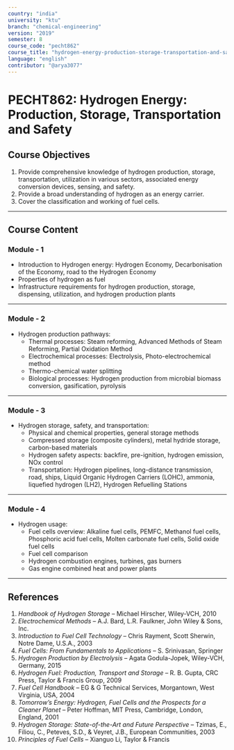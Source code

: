 ```yaml
---
country: "india"
university: "ktu"
branch: "chemical-engineering"
version: "2019"
semester: 8
course_code: "pecht862"
course_title: "hydrogen-energy-production-storage-transportation-and-safety"
language: "english"
contributor: "@arya3077"
---
```


# PECHT862: Hydrogen Energy: Production, Storage, Transportation and Safety

## Course Objectives
1. Provide comprehensive knowledge of hydrogen production, storage, transportation, utilization in various sectors, associated energy conversion devices, sensing, and safety.
2. Provide a broad understanding of hydrogen as an energy carrier.
3. Cover the classification and working of fuel cells.
---
## Course Content

### Module - 1
* Introduction to Hydrogen energy: Hydrogen Economy, Decarbonisation of the Economy, road to the Hydrogen Economy
* Properties of hydrogen as fuel
* Infrastructure requirements for hydrogen production, storage, dispensing, utilization, and hydrogen production plants  
---

### Module - 2
* Hydrogen production pathways:
  - Thermal processes: Steam reforming, Advanced Methods of Steam Reforming, Partial Oxidation Method
  - Electrochemical processes: Electrolysis, Photo-electrochemical method
  - Thermo-chemical water splitting
  - Biological processes: Hydrogen production from microbial biomass conversion, gasification, pyrolysis  
---

### Module - 3
* Hydrogen storage, safety, and transportation:
  - Physical and chemical properties, general storage methods
  - Compressed storage (composite cylinders), metal hydride storage, carbon-based materials
  - Hydrogen safety aspects: backfire, pre-ignition, hydrogen emission, NOx control
  - Transportation: Hydrogen pipelines, long-distance transmission, road, ships, Liquid Organic Hydrogen Carriers (LOHC), ammonia, liquefied hydrogen (LH2), Hydrogen Refuelling Stations  
---

### Module - 4
* Hydrogen usage:
  - Fuel cells overview: Alkaline fuel cells, PEMFC, Methanol fuel cells, Phosphoric acid fuel cells, Molten carbonate fuel cells, Solid oxide fuel cells
  - Fuel cell comparison
  - Hydrogen combustion engines, turbines, gas burners
  - Gas engine combined heat and power plants  
---

## References
1. *Handbook of Hydrogen Storage* – Michael Hirscher, Wiley-VCH, 2010
2. *Electrochemical Methods* – A.J. Bard, L.R. Faulkner, John Wiley & Sons, Inc.
3. *Introduction to Fuel Cell Technology* – Chris Rayment, Scott Sherwin, Notre Dame, U.S.A., 2003
4. *Fuel Cells: From Fundamentals to Applications* – S. Srinivasan, Springer
5. *Hydrogen Production by Electrolysis* – Agata Godula-Jopek, Wiley-VCH, Germany, 2015
6. *Hydrogen Fuel: Production, Transport and Storage* – R. B. Gupta, CRC Press, Taylor & Francis Group, 2009
7. *Fuel Cell Handbook* – EG & G Technical Services, Morgantown, West Virginia, USA, 2004
8. *Tomorrow’s Energy: Hydrogen, Fuel Cells and the Prospects for a Cleaner Planet* – Peter Hoffman, MIT Press, Cambridge, London, England, 2001
9. *Hydrogen Storage: State-of-the-Art and Future Perspective* – Tzimas, E., Filiou, C., Peteves, S.D., & Veyret, J.B., European Communities, 2003
10. *Principles of Fuel Cells* – Xianguo Li, Taylor & Francis
